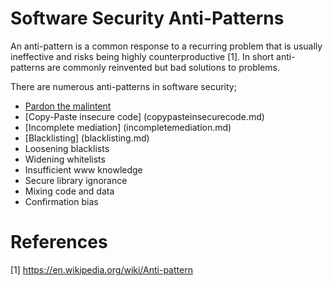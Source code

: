 # Software Security Anti-Patterns
An anti-pattern is a common response to a recurring problem that is usually ineffective and risks being highly counterproductive [1]. In short anti-patterns are commonly reinvented but bad solutions to problems.

There are numerous anti-patterns in software security;

- [Pardon the malintent](pardonthemalintent.md)
- [Copy-Paste insecure code] (copypasteinsecurecode.md)
- [Incomplete mediation] (incompletemediation.md)
- [Blacklisting] (blacklisting.md)
- Loosening blacklists
- Widening whitelists
- Insufficient www knowledge
- Secure library ignorance
- Mixing code and data
- Confirmation bias

# References

[1] https://en.wikipedia.org/wiki/Anti-pattern
